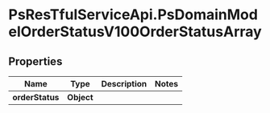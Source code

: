 # PsResTfulServiceApi.PsDomainModelOrderStatusV100OrderStatusArray

## Properties
Name | Type | Description | Notes
------------ | ------------- | ------------- | -------------
**orderStatus** | **Object** |  | 
